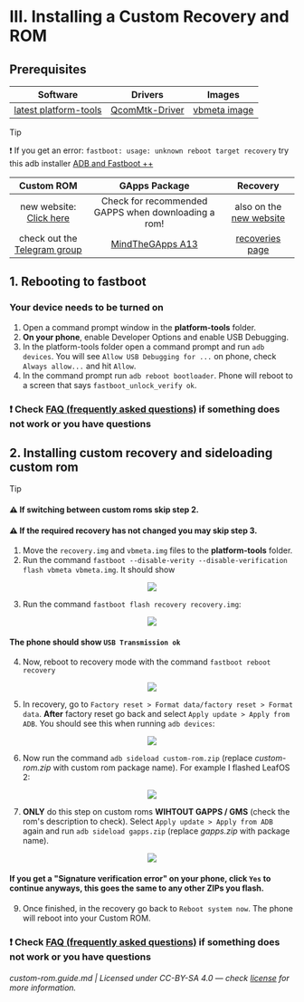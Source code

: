 # III. Installing a Custom Recovery and ROM

## Prerequisites

| Software | Drivers | Images |
| :------: | :-----: | :----: |
| [latest platform-tools](https://dl.google.com/android/repository/platform-tools-latest-windows.zip) | [QcomMtk-Driver](https://www.mediafire.com/file/nninaiiqy1e5csa/New+QcomMtk_Driver_Setup_V2.0.1.1_GsmMafia.Com.exe) | [vbmeta image](https://github.com/bengris32/releases/releases/download/arrow-1.1/vbmeta.img) |

> [!TIP]
>❗️ If you get an error: `fastboot: usage: unknown reboot target recovery` try this adb installer [ADB and Fastboot ++](https://github.com/K3V1991/ADB-and-FastbootPlusPlus/releases/download/v1.0.8/ADB-and-Fastboot++_v1.0.8.exe)

| Custom ROM | GApps Package | Recovery |
| :--------: | :-----------: | :------: |
| new website: [Click here](https://realme8.dry.nl.eu.org) | Check for recommended GAPPS when downloading a rom! | also on the [new website](https://realme8.dry.nl.eu.org/Recoveries) |
| check out the [Telegram group](https://t.me/Realme8AOSPGroup) | [MindTheGApps A13](https://androidfilehost.com/?fid=4279422670115734716) | [recoveries page](/md/recovery.md) |

## 1. Rebooting to fastboot

### Your device needs to be turned on

1.  Open a command prompt window in the **platform-tools** folder.
2.  **On your phone**, enable Developer Options and enable USB Debugging.
3.  In the platform-tools folder open a command prompt and run `adb devices`. You will see `Allow USB Debugging for ...` on phone, check `Always allow...` and hit `Allow`.
4.  In the command prompt run `adb reboot bootloader`. Phone will reboot to a screen that says `fastboot_unlock_verify ok`.

### ❗ Check [FAQ (frequently asked questions)](https://github.com/driedpampas/realme-8-megaguide/wiki/FAQ) if something does not work or you have questions

## 2. Installing custom recovery and sideloading custom rom

> [!TIP]
>
> #### ⚠️ If switching between custom roms skip step 2.
>
> #### ⚠️ If the required recovery has not changed you may skip step 3.

1.  Move the `recovery.img` and `vbmeta.img` files to the **platform-tools** folder.
2.  Run the command `fastboot --disable-verity --disable-verification flash vbmeta vbmeta.img`. It should show
<p align="center"><img src="https://i.imgur.com/MZZyTBc.png"></p>

3.  Run the command `fastboot flash recovery recovery.img`:
<p align="center"><img src="https://i.imgur.com/t7wYi3R.png"></p>

#### The phone should show `USB Transmission ok`

4.  Now, reboot to recovery mode with the command `fastboot reboot recovery`
<p align="center"><img src="https://i.imgur.com/1zwXUmj.png"></p>

5.  In recovery, go to `Factory reset > Format data/factory reset > Format data`. **After** factory reset go back and select `Apply update > Apply from ADB`. You should see this when running `adb devices`:
<p align="center"><img src="https://i.imgur.com/MoiIS9k.png"></p>

6.  Now run the command `adb sideload custom-rom.zip` (replace _custom-rom.zip_ with custom rom package name). For example I flashed LeafOS 2:
<p align="center"><img src="https://i.imgur.com/QZqi1e1.png"></p>

7.  **ONLY** do this step on custom roms **WIHTOUT GAPPS / GMS** (check the rom's description to check). Select `Apply update > Apply from ADB` again and run `adb sideload gapps.zip` (replace _gapps.zip_ with package name).
<p align="center"><img src="https://i.imgur.com/DUEMXrn.png"></p>

#### If you get a "Signature verification error" on your phone, click `Yes` to continue anyways, this goes the same to any other ZIPs you flash.

9.  Once finished, in the recovery go back to `Reboot system now`. The phone will reboot into your Custom ROM.

### ❗ Check [FAQ (frequently asked questions)](https://github.com/driedpampas/realme-8-megaguide/wiki/FAQ) if something does not work or you have questions

###### custom-rom.guide.md | Licensed under CC-BY-SA 4.0 — check [license](/LICENSE) for more information.
